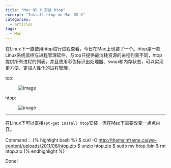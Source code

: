 ```yaml
---
title: "Mac OS X 安装 htop"
excerpt: "Install htop on Mac OS X"
categories:
  - articles
tags:
  - Mac
---
```



在Linux下一直使用htop进行进程查看，今日在Mac上也装了一个。htop是一款Linux系统监控与进程管理软件，与top只提供最消耗资源的进程列表不同，htop提供所有进程的列表，并且使用彩色标识出处理器、swap和内存状态，可以实现更方便、更加人性化的进程管理。

top:

<figure >
<img src="https://shangyblog-1256840873.cos.ap-beijing.myqcloud.com/top.png?sign=q-sign-algorithm%3Dsha1%26q-ak%3DAKIDzs92mXm1QBi0G6LrvjnQ0oAerzN9OeKT%26q-sign-time%3D1527753586%3B1527755386%26q-key-time%3D1527753586%3B1527755386%26q-header-list%3D%26q-url-param-list%3D%26q-signature%3D821eade6e6976e4f1adfd8a2dc6815bc27eb1fdb&token=da035f8311c280781579557d244ab2c7ee089f6e10001&clientIP=124.254.9.174&clientUA=11b9911a-bfda-4ef9-8b4f-6fbaac40101c" alt="image">
</figure>

htop:
<figure >
<img src="https://shangyblog-1256840873.cos.ap-beijing.myqcloud.com/htop.png?sign=q-sign-algorithm%3Dsha1%26q-ak%3DAKIDtfMrzO6kQY0GC2Q2beqjgl1V2L4fcKSA%26q-sign-time%3D1527753607%3B1527755407%26q-key-time%3D1527753607%3B1527755407%26q-header-list%3D%26q-url-param-list%3D%26q-signature%3Da2baa577bed9446726fab2781fbc42c5b08542a2&token=429fc3136340faae322495ab4961179b4be2518310001&clientIP=124.254.9.174&clientUA=153d3902-07e6-414b-882a-4dab109756ae" alt="image">
</figure>

---
在Linux下可以直接`apt-get install htop`安装，但在Mac下需要改变一点点内容。

Command：
{% highlight bash %}
$ curl -O http://themainframe.ca/wp-content/uploads/2011/06/htop.zip
$ unzip htop.zip
$ sudo mv htop /bin
$ rm htop.zip
{% endhighlight %}

Done!


